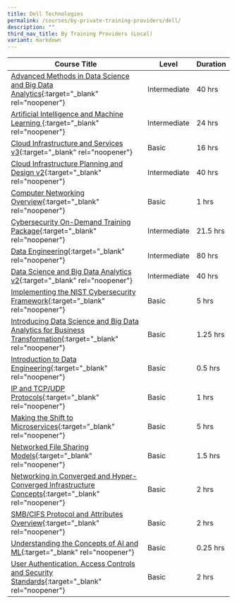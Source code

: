 ```yaml
---
title: Dell Technologies
permalink: /courses/by-private-training-providers/dell/
description: ""
third_nav_title: By Training Providers (Local)
variant: markdown
---
```

|Course Title  | Level | Duration |
| - | - | - | 
|[Advanced Methods in Data Science and Big Data Analytics](https://education.dellemc.com/content/emc/en-us/home/store/search/course-details.html?courseID=MR-1TP-ETAAMUSD-966&l=United%20States&mod=On%20Demand%20Class&cat=Big%20Data){:target="_blank" rel="noopener"} |Intermediate|40 hrs |
|[Artificial Intelligence and Machine Learning ](https://education.dellemc.com/content/emc/en-us/home/store/search/course-details.html?courseID=ESOCMD02344&l=United%20States&mod=On%20Demand%20Class&cat=Big%20Data){:target="_blank" rel="noopener"} |Intermediate|24 hrs |
|[Cloud Infrastructure and Services v3](https://education.dellemc.com/content/emc/en-us/home/store/search/course-details.html?courseID=MR-1TP-CISV3-0219&l=United%20States&mod=On%20Demand%20Class&cat=Cloud){:target="_blank" rel="noopener"} |Basic|16 hrs |
|[Cloud Infrastructure Planning and Design v2](https://education.dellemc.com/content/emc/en-us/home/store/search/course-details.html?courseID=ES732OCMCIPD2&l=United%20States&mod=On%20Demand%20Class&cat=Cloud){:target="_blank" rel="noopener"} |Intermediate|40 hrs |
|[Computer Networking Overview](https://education.dellemc.com/content/emc/en-us/home/store/search/course-details.html?courseID=ESOCCFTMR-1WP-COMPNETW&l=United%20States&mod=On%20Demand%20Class&cat=N/A){:target="_blank" rel="noopener"} |Basic|1 hrs |
|[Cybersecurity On-Demand Training Package](https://education.dellemc.com/content/emc/en-us/home/store/valuepak.html?code=MR-1MM-CBRSECUTYOD&utm_source=Cybersecurity-Package-OD&utm_medium=Networking-Security&utm_campaign=Ed-Service-Product-Catalog-2021){:target="_blank" rel="noopener"} |Intermediate|21.5 hrs |
|[Data Engineering](https://education.dellemc.com/content/emc/en-us/home/store/valuepak.html?code=MR-7MM-DATAENG){:target="_blank" rel="noopener"} |Intermediate|80 hrs |
|[Data Science and Big Data Analytics v2](https://education.dellemc.com/content/emc/en-us/home/store/search/course-details.html?courseID=ES732OCMDSBDA&l=United%20States&mod=On%20Demand%20Class&cat=Big%20Data){:target="_blank" rel="noopener"} |Intermediate|40 hrs |
|[Implementing the NIST Cybersecurity Framework](https://education.dellemc.com/content/emc/en-us/home/store/search/course-details.html?courseID=ES132DSY00786&l=United%20States&mod=On%20Demand%20Class&cat=Security&utm_source=NIST-Cybersecurity-Framework&utm_medium=Networking-){:target="_blank" rel="noopener"} |Basic|5 hrs |
|[Introducing Data Science and Big Data Analytics for Business Transformation](https://education.dellemc.com/content/emc/en-us/home/store/search/course-details.html?courseID=MR-1TN-NDSFBLIN&l=United%20States&mod=On%20Demand%20Class&cat=Big%20Data){:target="_blank" rel="noopener"} |Basic|1.25 hrs |
|[Introduction to Data Engineering](https://education.dellemc.com/content/emc/en-us/home/store/search/course-details.html?courseID=ES731OCMIDENG&l=United%20States&mod=On%20Demand%20Class&cat=Big%20Data){:target="_blank" rel="noopener"} |Basic|0.5 hrs |
|[IP and TCP/UDP Protocols](https://education.dellemc.com/content/emc/en-us/home/store/search/course-details.html?courseID=MR-1WP-IPTCPUDP&l=United%20States&mod=On%20Demand%20Class&cat=Storage){:target="_blank" rel="noopener"} |Basic|1 hrs |
|[Making the Shift to Microservices](https://education.dellemc.com/content/emc/en-us/home/store/search/course-details.html?courseID=ESDTFD04573&l=United%20States&mod=On%20Demand%20Class){:target="_blank" rel="noopener"} |Basic|5 hrs |
|[Networked File Sharing Models](https://education.dellemc.com/content/emc/en-us/home/store/search/course-details.html?courseID=ES131STG00373&l=United%20States&mod=On%20Demand%20Class&cat=Storage){:target="_blank" rel="noopener"} |Basic|1.5 hrs |
|[Networking in Converged and Hyper-Converged Infrastructure Concepts](https://education.dellemc.com/content/emc/en-us/home/store/search/course-details.html?courseID=VCE-1WN-INTRONWCIHCI&l=United%20States&mod=On%20Demand%20Class&cat=N/A){:target="_blank" rel="noopener"} |Basic|2 hrs |
|[SMB/CIFS Protocol and Attributes Overview](https://education.dellemc.com/content/emc/en-us/home/store/search/course-details.html?courseID=ES131STG00534&l=United%20States&mod=On%20Demand%20Class&cat=Storage){:target="_blank" rel="noopener"} |Basic|2 hrs |
|[Understanding the Concepts of AI and ML](https://education.dellemc.com/content/emc/en-us/home/store/search/course-details.html?courseID=ESOCMD02346&l=United%20States&mod=On%20Demand%20Class&cat=Big%20Data){:target="_blank" rel="noopener"} |Basic|0.25 hrs |
|[User Authentication, Access Controls and Security Standards](https://education.dellemc.com/content/emc/en-us/home/store/search/course-details.html?courseID=ES131STG00526&l=United%20States&mod=On%20Demand%20Class&cat=Storage){:target="_blank" rel="noopener"} |Basic|2 hrs |